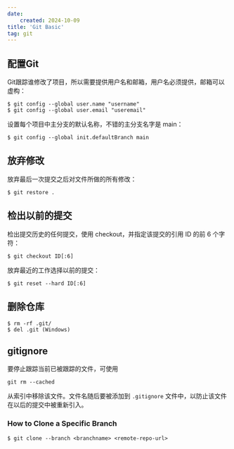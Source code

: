 ```yaml
---
date:
    created: 2024-10-09
title: 'Git Basic'
tag: git
---
```


## 配置Git
Git跟踪谁修改了项目，所以需要提供用户名和邮箱，用户名必须提供，邮箱可以虚构：
```
$ git config --global user.name "username"
$ git config --global user.email "useremail"
```
设置每个项目中主分支的默认名称，不错的主分支名字是 main：
```
$ git config --global init.defaultBranch main
```

## 放弃修改
放弃最后一次提交之后对文件所做的所有修改：
```
$ git restore .
```

## 检出以前的提交
检出提交历史的任何提交，使用 checkout，并指定该提交的引用 ID 的前 6 个字符：
```
$ git checkout ID[:6]
```

放弃最近的工作选择以前的提交：
```
$ git reset --hard ID[:6]
```

## 删除仓库
```
$ rm -rf .git/
$ del .git (Windows)
```


## gitignore
要停止跟踪当前已被跟踪的文件，可使用 
```
git rm --cached
```
从索引中移除该文件。文件名随后要被添加到 `.gitignore` 文件中，以防止该文件在以后的提交中被重新引入。





### How to Clone a Specific Branch
```
$ git clone --branch <branchname> <remote-repo-url>
```

